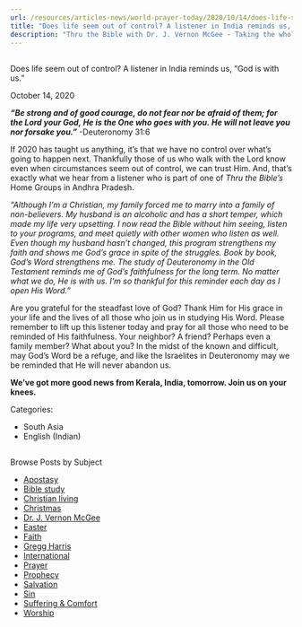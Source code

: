 ```yaml
---
url: /resources/articles-news/world-prayer-today/2020/10/14/does-life-seem-out-of-control-a-listener-in-india-reminds-us-god-is-with-us
title: "Does life seem out of control? A listener in India reminds us, “God is with us.”"
description: "Thru the Bible with Dr. J. Vernon McGee - Taking the whole Word to the whole world"
---
```







## 
 Does life seem out of control? A listener in India reminds us, “God is with us.”


October 14, 2020
![]()




***“Be strong and of good courage, do not fear nor be afraid of them; for the Lord your God, He is the One who goes with you. He will not leave you nor forsake you.”*** -Deuteronomy 31:6  

 If 2020 has taught us anything, it’s that we have no control over what’s going to happen next. Thankfully those of us who walk with the Lord know even when circumstances seem out of control, we can trust Him. And, that’s exactly what we hear from a listener who is part of one of *Thru the Bible’s* Home Groups in Andhra Pradesh. 

 *“Although I’m a Christian, my family forced me to marry into a family of non-believers. My husband is an alcoholic and has a short temper, which made my life very upsetting. I now read the Bible without him seeing, listen to your programs, and meet quietly with other women who listen as well. Even though my husband hasn’t changed, this program strengthens my faith and shows me God’s grace in spite of the struggles. Book by book, God’s Word strengthens me. The study of Deuteronomy in the Old Testament reminds me of God’s faithfulness for the long term. No matter what we do, He is with us. I’m so thankful for this reminder each day as I open His Word.”* 

 Are you grateful for the steadfast love of God? Thank Him for His grace in your life and the lives of all those who join us in studying His Word. Please remember to lift up this listener today and pray for all those who need to be reminded of His faithfulness. Your neighbor? A friend? Perhaps even a family member? What about you? In the midst of the known and difficult, may God’s Word be a refuge, and like the Israelites in Deuteronomy may we be reminded that He will never abandon us. 

 **We’ve got more good news from Kerala, India, tomorrow. Join us on your knees.**



Categories: 


* South Asia
* English (Indian)









## 
 Browse Posts by Subject


* [Apostasy](/resources/articles-news/-in-tags/tags/Apostasy)
* [Bible study](/resources/articles-news/-in-tags/tags/Bible-study)
* [Christian living](/resources/articles-news/-in-tags/tags/Christian-living)
* [Christmas](/resources/articles-news/-in-tags/tags/Christmas)
* [Dr. J. Vernon McGee](/resources/articles-news/-in-tags/tags/Dr-J-Vernon-McGee)
* [Easter](/resources/articles-news/-in-tags/tags/easter)
* [Faith](/resources/articles-news/-in-tags/tags/Faith)
* [Gregg Harris](/resources/articles-news/-in-tags/tags/Gregg-Harris)
* [International](/resources/articles-news/-in-tags/tags/International)
* [Prayer](/resources/articles-news/-in-tags/tags/prayer)
* [Prophecy](/resources/articles-news/-in-tags/tags/Prophecy)
* [Salvation](/resources/articles-news/-in-tags/tags/Salvation)
* [Sin](/resources/articles-news/-in-tags/tags/sin)
* [Suffering & Comfort](/resources/articles-news/-in-tags/tags/Suffering-Comfort)
* [Worship](/resources/articles-news/-in-tags/tags/worship)







